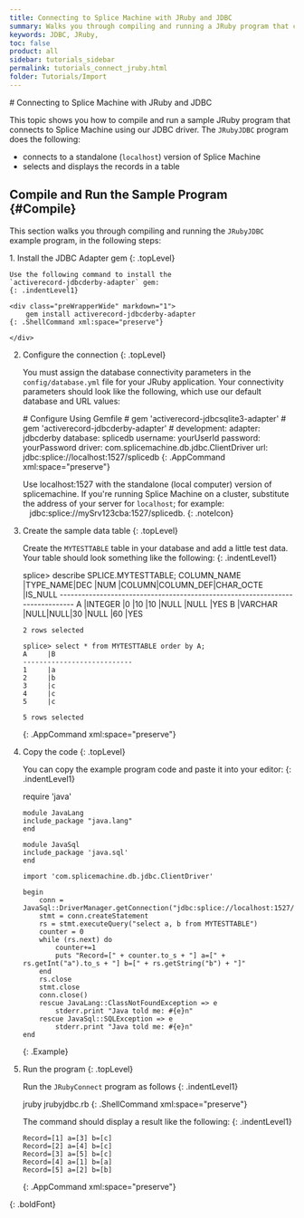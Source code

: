 ```yaml
---
title: Connecting to Splice Machine with JRuby and JDBC
summary: Walks you through compiling and running a JRuby program that connects to your Splice Machine database via our JDBC driver.
keywords: JDBC, JRuby,
toc: false
product: all
sidebar: tutorials_sidebar
permalink: tutorials_connect_jruby.html
folder: Tutorials/Import
---
```

<section>
<div class="TopicContent" data-swiftype-index="true" markdown="1">
# Connecting to Splice Machine with JRuby and JDBC

This topic shows you how to compile and run a sample JRuby program that
connects to Splice Machine using our JDBC driver. The
`JRubyJDBC` program does the following:

* connects to a standalone (`localhost`) version of Splice Machine
* selects and displays the records in a table

## Compile and Run the Sample Program   {#Compile}

This section walks you through compiling and running the `JRubyJDBC`
example program, in the following steps:

<div class="opsStepsList" markdown="1">
1.  Install the JDBC Adapter gem
    {: .topLevel}

    Use the following command to install the
    `activerecord-jdbcderby-adapter` gem:
    {: .indentLevel1}

    <div class="preWrapperWide" markdown="1">
        gem install activerecord-jdbcderby-adapter
    {: .ShellCommand xml:space="preserve"}

    </div>

2.  Configure the connection
    {: .topLevel}

    You must assign the database connectivity parameters in the
    `config/database.yml` file for your JRuby application. Your
    connectivity parameters should look like the following, which use
    our default database and URL values:

    <div class="preWrapperWide" markdown="1">
        # Configure Using Gemfile
        # gem 'activerecord-jdbcsqlite3-adapter'
        # gem 'activerecord-jdbcderby-adapter'
        #
        development:
            adapter: jdbcderby
            database: splicedb
            username: yourUserId
            password: yourPassword
            driver: com.splicemachine.db.jdbc.ClientDriver
            url: jdbc:splice://localhost:1527/splicedb
    {: .AppCommand xml:space="preserve"}

    </div>

    Use <span class="CodeBoldFont">localhost:1527</span> with the
    standalone (local computer) version of splicemachine. If you're
    running Splice Machine on a cluster, substitute the address of your
    server for `localhost`; for example:
       <span
    class="CodeBoldFont">jdbc:splice://mySrv123cba:1527/splicedb</span>.
    {: .noteIcon}

3.  Create the sample data table
    {: .topLevel}

    Create the `MYTESTTABLE` table in your database and add a little
    test data. Your table should look something like the following:
    {: .indentLevel1}

    <div class="preWrapperWide" markdown="1">
        splice> describe SPLICE.MYTESTTABLE;
        COLUMN_NAME         |TYPE_NAME|DEC |NUM |COLUMN|COLUMN_DEF|CHAR_OCTE |IS_NULL
        ------------------------------------------------------------------------------
        A                   |INTEGER  |0   |10  |10    |NULL      |NULL      |YES
        B                   |VARCHAR  |NULL|NULL|30    |NULL      |60        |YES

        2 rows selected

        splice> select * from MYTESTTABLE order by A;
        A     |B
        ---------------------------
        1     |a
        2     |b
        3     |c
        4     |c
        5     |c

        5 rows selected
    {: .AppCommand xml:space="preserve"}

    </div>

4.  Copy the code
    {: .topLevel}

    You can copy the example program code and paste it into your editor:
    {: .indentLevel1}

    <div class="preWrapperWide" markdown="1">
        require 'java'

        module JavaLang
        include_package "java.lang"
        end

        module JavaSql
        include_package 'java.sql'
        end

        import 'com.splicemachine.db.jdbc.ClientDriver'

        begin
            conn = JavaSql::DriverManager.getConnection("jdbc:splice://localhost:1527/splicedb;user=YourUserId;password=YourPassword");
            stmt = conn.createStatement
            rs = stmt.executeQuery("select a, b from MYTESTTABLE")
            counter = 0
            while (rs.next) do
                counter+=1
                puts "Record=[" + counter.to_s + "] a=[" + rs.getInt("a").to_s + "] b=[" + rs.getString("b") + "]"
            end
            rs.close
            stmt.close
            conn.close()
            rescue JavaLang::ClassNotFoundException => e
                stderr.print "Java told me: #{e}n"
            rescue JavaSql::SQLException => e
                stderr.print "Java told me: #{e}n"
        end
    {: .Example}

    </div>

5.  Run the program
    {: .topLevel}

    Run the `JRubyConnect` program as follows
    {: .indentLevel1}

    <div class="preWrapperWide" markdown="1">
        jruby jrubyjdbc.rb
    {: .ShellCommand xml:space="preserve"}

    </div>

    The command should display a result like the following:
    {: .indentLevel1}

    <div class="preWrapperWide" markdown="1">

        Record=[1] a=[3] b=[c]
        Record=[2] a=[4] b=[c]
        Record=[3] a=[5] b=[c]
        Record=[4] a=[1] b=[a]
        Record=[5] a=[2] b=[b]
    {: .AppCommand xml:space="preserve"}

    </div>
{: .boldFont}

</div>
</div>
</section>
